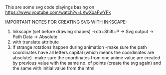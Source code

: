 This are some svg code playings basing on https://www.youtube.com/watch?v=LKwXoaFwYFk

IMPORTANT NOTES FOR CREATING SVG WITH INKSCAPE:
1. Inkscape (set before drawing shapes)
	->ctr+Shift+P -> Svg output -> Path Data -> Absolute
2. <g> with translate attribute
3. If strange rotations happen during animation
-make sure the path coordinates have all letters capital (which means the coordinates are absolute)
-make sure the coordinates from one anime value are created by previous value with the same no. of points (create the svg again)
and the same with initial value from the html <svg> object.
